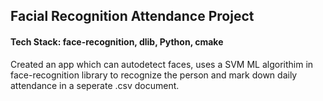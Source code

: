 ## Facial Recognition Attendance Project
#### Tech Stack: face-recognition, dlib, Python, cmake
Created an app which can autodetect faces, uses a SVM ML algorithim in face-recognition library to recognize the person and mark down daily attendance in a seperate .csv document.  
